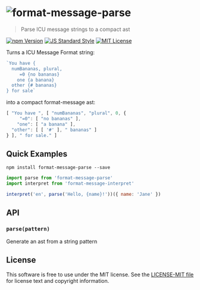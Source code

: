 # ![format-message-parse][logo]

> Parse ICU message strings to a compact ast

[![npm Version][npm-image]][npm]
[![JS Standard Style][style-image]][style]
[![MIT License][license-image]][LICENSE]

Turns a ICU Message Format string:
```js
`You have {
  numBananas, plural,
     =0 {no bananas}
    one {a banana}
  other {# bananas}
} for sale`
```

into a compact format-message ast:
```js
[ "You have ", [ "numBananas", "plural", 0, {
     "=0": [ "no bananas" ],
    "one": [ "a banana" ],
  "other": [ [ '#' ], " bananas" ]
} ], " for sale." ]
```

Quick Examples
--------------

`npm install format-message-parse --save`

```js
import parse from 'format-message-parse'
import interpret from 'format-message-interpret'

interpret('en', parse('Hello, {name}!'))({ name: 'Jane' })
```

API
---

### `parse(pattern)`

Generate an ast from a string pattern


License
-------

This software is free to use under the MIT license. See the [LICENSE-MIT file][LICENSE] for license text and copyright information.


[logo]: https://cdn.rawgit.com/format-message/format-message/2febdd8/logo.svg
[npm]: https://www.npmjs.org/package/format-message-parse
[npm-image]: https://img.shields.io/npm/v/format-message-parse.svg
[style]: https://github.com/feross/standard
[style-image]: https://img.shields.io/badge/code%20style-standard-brightgreen.svg
[license-image]: https://img.shields.io/npm/l/format-message.svg
[LICENSE]: https://github.com/format-message/format-message/blob/master/LICENSE-MIT
